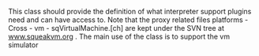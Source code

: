 This class should provide the definition of what interpreter support plugins need and can have access to. Note that the proxy related files platforms - Cross - vm - sqVirtualMachine.[ch] are kept under the SVN tree at www.squeakvm.org .
The main use of the class is to support the vm simulator